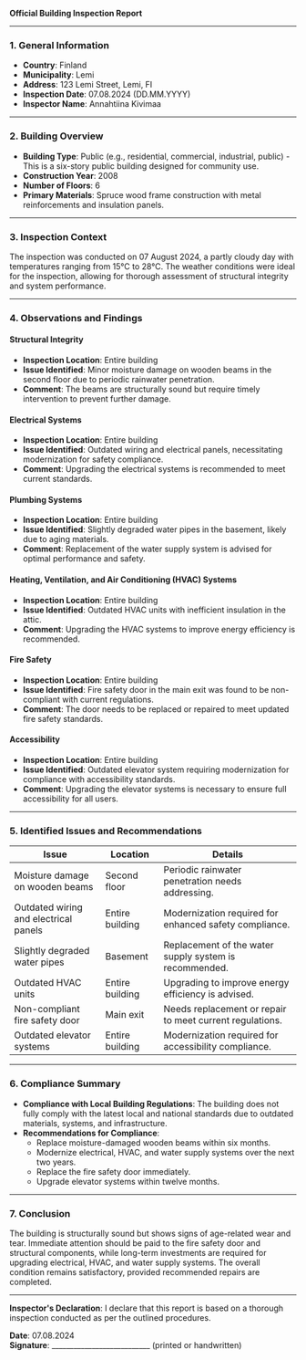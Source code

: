 

**Official Building Inspection Report**

---

### **1. General Information**
- **Country**: Finland  
- **Municipality**: Lemi  
- **Address**: 123 Lemi Street, Lemi, FI  
- **Inspection Date**: 07.08.2024 (DD.MM.YYYY)  
- **Inspector Name**: Annahtiina Kivimaa  

---

### **2. Building Overview**
- **Building Type**: Public (e.g., residential, commercial, industrial, public) - This is a six-story public building designed for community use.  
- **Construction Year**: 2008  
- **Number of Floors**: 6  
- **Primary Materials**: Spruce wood frame construction with metal reinforcements and insulation panels.  

---

### **3. Inspection Context**
The inspection was conducted on 07 August 2024, a partly cloudy day with temperatures ranging from 15°C to 28°C. The weather conditions were ideal for the inspection, allowing for thorough assessment of structural integrity and system performance.

---

### **4. Observations and Findings**

#### **Structural Integrity**
- **Inspection Location**: Entire building  
- **Issue Identified**: Minor moisture damage on wooden beams in the second floor due to periodic rainwater penetration.  
- **Comment**: The beams are structurally sound but require timely intervention to prevent further damage.

#### **Electrical Systems**
- **Inspection Location**: Entire building  
- **Issue Identified**: Outdated wiring and electrical panels, necessitating modernization for safety compliance.  
- **Comment**: Upgrading the electrical systems is recommended to meet current standards.

#### **Plumbing Systems**
- **Inspection Location**: Entire building  
- **Issue Identified**: Slightly degraded water pipes in the basement, likely due to aging materials.  
- **Comment**: Replacement of the water supply system is advised for optimal performance and safety.

#### **Heating, Ventilation, and Air Conditioning (HVAC) Systems**
- **Inspection Location**: Entire building  
- **Issue Identified**: Outdated HVAC units with inefficient insulation in the attic.  
- **Comment**: Upgrading the HVAC systems to improve energy efficiency is recommended.

#### **Fire Safety**
- **Inspection Location**: Entire building  
- **Issue Identified**: Fire safety door in the main exit was found to be non-compliant with current regulations.  
- **Comment**: The door needs to be replaced or repaired to meet updated fire safety standards.

#### **Accessibility**
- **Inspection Location**: Entire building  
- **Issue Identified**: Outdated elevator system requiring modernization for compliance with accessibility standards.  
- **Comment**: Upgrading the elevator systems is necessary to ensure full accessibility for all users.

---

### **5. Identified Issues and Recommendations**

| **Issue**                                | **Location**          | **Details**                                                                 |
|-------------------------------------------|-----------------------|-----------------------------------------------------------------------------|
| Moisture damage on wooden beams           | Second floor         | Periodic rainwater penetration needs addressing.                         |
| Outdated wiring and electrical panels    | Entire building      | Modernization required for enhanced safety compliance.                  |
| Slightly degraded water pipes            | Basement             | Replacement of the water supply system is recommended.                    |
| Outdated HVAC units                       | Entire building      | Upgrading to improve energy efficiency is advised.                        |
| Non-compliant fire safety door           | Main exit            | Needs replacement or repair to meet current regulations.                  |
| Outdated elevator systems                | Entire building      | Modernization required for accessibility compliance.                     |

---

### **6. Compliance Summary**
- **Compliance with Local Building Regulations**: The building does not fully comply with the latest local and national standards due to outdated materials, systems, and infrastructure.
- **Recommendations for Compliance**:
  - Replace moisture-damaged wooden beams within six months.
  - Modernize electrical, HVAC, and water supply systems over the next two years.
  - Replace the fire safety door immediately.
  - Upgrade elevator systems within twelve months.

---

### **7. Conclusion**
The building is structurally sound but shows signs of age-related wear and tear. Immediate attention should be paid to the fire safety door and structural components, while long-term investments are required for upgrading electrical, HVAC, and water supply systems. The overall condition remains satisfactory, provided recommended repairs are completed.

---

**Inspector's Declaration**: I declare that this report is based on a thorough inspection conducted as per the outlined procedures.  

**Date**: 07.08.2024  
**Signature**: ___________________________ (printed or handwritten)